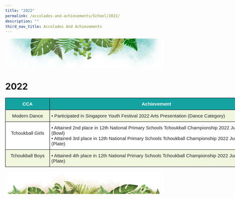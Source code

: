 ```yaml
---
title: "2022"
permalink: /accolades-and-achievements/School/2022/
description: ""
third_nav_title: Accolades And Achievements
---
```


![](/images/Banner.png)

# 2022

<style type="text/css">
.tg  {border-collapse:collapse;border-spacing:0;}
.tg td{border-color:black;border-style:solid;border-width:1px;font-family:Arial, sans-serif;font-size:14px;
  overflow:hidden;padding:10px 5px;word-break:normal;}
.tg th{border-color:black;border-style:solid;border-width:1px;font-family:Arial, sans-serif;font-size:14px;
  font-weight:normal;overflow:hidden;padding:10px 5px;word-break:normal;}
.tg .tg-zjy1{background-color:#FFF;color:#222;font-size:15px;text-align:left;vertical-align:top}
.tg .tg-c1ao{background-color:#F1F6DF;color:#222;font-size:15px;text-align:center;vertical-align:top}
.tg .tg-mlub{background-color:#14A3A1;color:#FFF;font-size:15px;font-weight:bold;text-align:center;vertical-align:middle}
.tg .tg-e942{background-color:#F1F6DF;color:#222;font-size:15px;text-align:left;vertical-align:top}
.tg .tg-1p05{background-color:#FFF;color:#222;font-size:15px;text-align:center;vertical-align:top}
</style>
<table class="tg" style="undefined;table-layout: fixed; width: 822px">
<colgroup>
<col style="width: 141px">
<col style="width: 681px">
</colgroup>
<thead>
  <tr>
    <th class="tg-mlub"><span style="color:#FFF;background-color:#14A3A1">CCA</span></th>
    <th class="tg-mlub"><span style="color:#FFF;background-color:#14A3A1">Achievement</span></th>
  </tr>
</thead>
<tbody>
  <tr>
    <td class="tg-c1ao">Modern Dance<br></td>
    <td class="tg-e942"><span style="font-weight:400;font-style:normal;text-decoration:none">• </span>Participated in Singapore Youth Festival 2022 Arts Presentation (Dance Category)</td>
  </tr>
  <tr>
    <td class="tg-1p05"><br>Tchoukball Girls</td>
    <td class="tg-zjy1"><span style="font-weight:400;font-style:normal;text-decoration:none">• </span>Attained 2nd place in 12th National Primary Schools Tchoukball Championship 2022 Junior Division (Bowl)<br><span style="font-weight:400;font-style:normal;text-decoration:none">• </span>Attained 3rd place in 12th National Primary Schools Tchoukball Championship 2022 Junior Division (Plate)<br></td>
  </tr>
  <tr>
    <td class="tg-c1ao"> Tchoukball Boys</td>
    <td class="tg-e942"><span style="font-weight:400;font-style:normal;text-decoration:none">• </span>Attained 4th place in 12th National Primary Schools Tchoukball Championship 2022 Junior Division (Plate) </td>
  </tr>
</tbody>
</table>

![](/images/bg-bottom.png)
